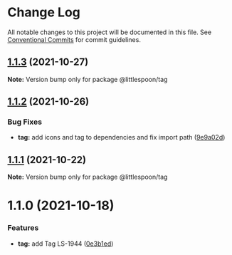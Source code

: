 # Change Log

All notable changes to this project will be documented in this file.
See [Conventional Commits](https://conventionalcommits.org) for commit guidelines.

## [1.1.3](https://github.com/little-spoon-dev/design-system/compare/@littlespoon/tag@1.1.2...@littlespoon/tag@1.1.3) (2021-10-27)

**Note:** Version bump only for package @littlespoon/tag

## [1.1.2](https://github.com/little-spoon-dev/design-system/compare/@littlespoon/tag@1.1.1...@littlespoon/tag@1.1.2) (2021-10-26)

### Bug Fixes

- **tag:** add icons and tag to dependencies and fix import path ([9e9a02d](https://github.com/little-spoon-dev/design-system/commit/9e9a02dd46571c3aed427e302f83cd56bee3731e))

## [1.1.1](https://github.com/little-spoon-dev/design-system/compare/@littlespoon/tag@1.1.0...@littlespoon/tag@1.1.1) (2021-10-22)

**Note:** Version bump only for package @littlespoon/tag

# 1.1.0 (2021-10-18)

### Features

- **tag:** add Tag LS-1944 ([0e3b1ed](https://github.com/little-spoon-dev/design-system/commit/0e3b1ed91189fa55f675e4e2d6514e6d22b7fb3b))
